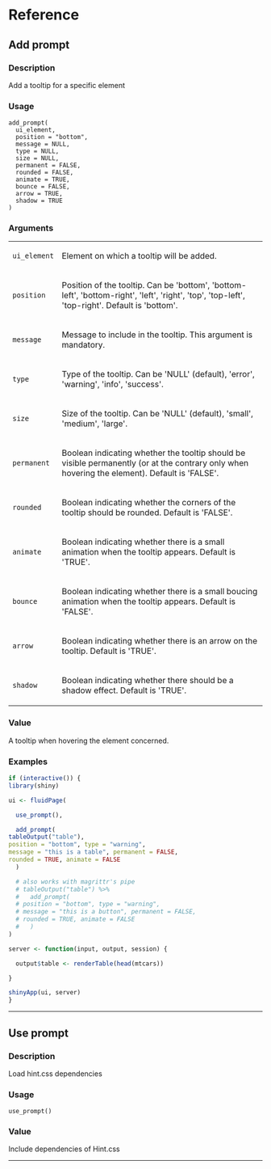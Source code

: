 # Reference 

## Add prompt

### Description

Add a tooltip for a specific element

### Usage

    add_prompt(
      ui_element,
      position = "bottom",
      message = NULL,
      type = NULL,
      size = NULL,
      permanent = FALSE,
      rounded = FALSE,
      animate = TRUE,
      bounce = FALSE,
      arrow = TRUE,
      shadow = TRUE
    )

### Arguments

<table data-summary="R argblock">
<tbody>
<tr class="odd" data-valign="top">
<td><code>ui_element</code></td>
<td><p>Element on which a tooltip will be added.</p></td>
</tr>
<tr class="even" data-valign="top">
<td><code>position</code></td>
<td><p>Position of the tooltip. Can be 'bottom', 'bottom-left', 'bottom-right', 'left', 'right', 'top', 'top-left', 'top-right'. Default is 'bottom'.</p></td>
</tr>
<tr class="odd" data-valign="top">
<td><code>message</code></td>
<td><p>Message to include in the tooltip. This argument is mandatory.</p></td>
</tr>
<tr class="even" data-valign="top">
<td><code>type</code></td>
<td><p>Type of the tooltip. Can be 'NULL' (default), 'error', 'warning', 'info', 'success'.</p></td>
</tr>
<tr class="odd" data-valign="top">
<td><code>size</code></td>
<td><p>Size of the tooltip. Can be 'NULL' (default), 'small', 'medium', 'large'.</p></td>
</tr>
<tr class="even" data-valign="top">
<td><code>permanent</code></td>
<td><p>Boolean indicating whether the tooltip should be visible permanently (or at the contrary only when hovering the element). Default is 'FALSE'.</p></td>
</tr>
<tr class="odd" data-valign="top">
<td><code>rounded</code></td>
<td><p>Boolean indicating whether the corners of the tooltip should be rounded. Default is 'FALSE'.</p></td>
</tr>
<tr class="even" data-valign="top">
<td><code>animate</code></td>
<td><p>Boolean indicating whether there is a small animation when the tooltip appears. Default is 'TRUE'.</p></td>
</tr>
<tr class="odd" data-valign="top">
<td><code>bounce</code></td>
<td><p>Boolean indicating whether there is a small boucing animation when the tooltip appears. Default is 'FALSE'.</p></td>
</tr>
<tr class="even" data-valign="top">
<td><code>arrow</code></td>
<td><p>Boolean indicating whether there is an arrow on the tooltip. Default is 'TRUE'.</p></td>
</tr>
<tr class="odd" data-valign="top">
<td><code>shadow</code></td>
<td><p>Boolean indicating whether there should be a shadow effect. Default is 'TRUE'.</p></td>
</tr>
</tbody>
</table>

### Value

A tooltip when hovering the element concerned.

### Examples

```r
if (interactive()) {
library(shiny)

ui <- fluidPage(

  use_prompt(),

  add_prompt(
tableOutput("table"),
position = "bottom", type = "warning",
message = "this is a table", permanent = FALSE,
rounded = TRUE, animate = FALSE
  )

  # also works with magrittr's pipe
  # tableOutput("table") %>%
  #   add_prompt(
  # position = "bottom", type = "warning",
  # message = "this is a button", permanent = FALSE,
  # rounded = TRUE, animate = FALSE
  #   )
)

server <- function(input, output, session) {

  output$table <- renderTable(head(mtcars))

}

shinyApp(ui, server)
}
```


---
## Use prompt

### Description

Load hint.css dependencies

### Usage

    use_prompt()

### Value

Include dependencies of Hint.css


---
